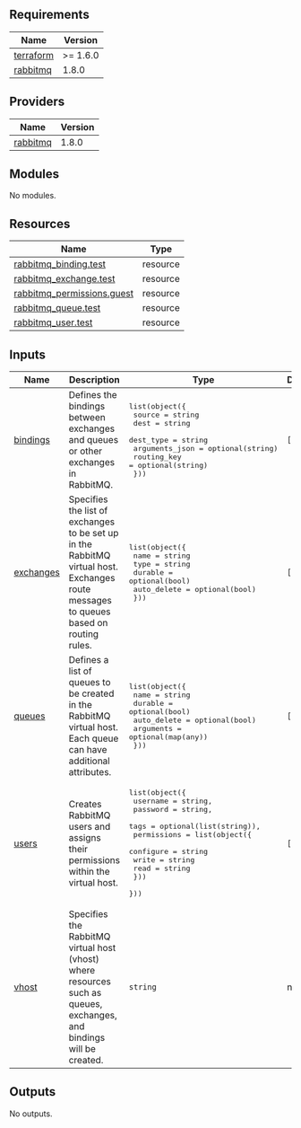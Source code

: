 <!-- BEGIN_TF_DOCS -->
## Requirements

| Name | Version |
|------|---------|
| <a name="requirement_terraform"></a> [terraform](#requirement\_terraform) | >= 1.6.0 |
| <a name="requirement_rabbitmq"></a> [rabbitmq](#requirement\_rabbitmq) | 1.8.0 |

## Providers

| Name | Version |
|------|---------|
| <a name="provider_rabbitmq"></a> [rabbitmq](#provider\_rabbitmq) | 1.8.0 |

## Modules

No modules.

## Resources

| Name | Type |
|------|------|
| [rabbitmq_binding.test](https://registry.terraform.io/providers/cyrilgdn/rabbitmq/1.8.0/docs/resources/binding) | resource |
| [rabbitmq_exchange.test](https://registry.terraform.io/providers/cyrilgdn/rabbitmq/1.8.0/docs/resources/exchange) | resource |
| [rabbitmq_permissions.guest](https://registry.terraform.io/providers/cyrilgdn/rabbitmq/1.8.0/docs/resources/permissions) | resource |
| [rabbitmq_queue.test](https://registry.terraform.io/providers/cyrilgdn/rabbitmq/1.8.0/docs/resources/queue) | resource |
| [rabbitmq_user.test](https://registry.terraform.io/providers/cyrilgdn/rabbitmq/1.8.0/docs/resources/user) | resource |

## Inputs

| Name | Description | Type | Default | Required |
|------|-------------|------|---------|:--------:|
| <a name="input_bindings"></a> [bindings](#input\_bindings) | Defines the bindings between exchanges and queues or other exchanges in RabbitMQ. | <pre>list(object({<br>    source         = string<br>    dest           = string<br>    dest_type      = string<br>    arguments_json = optional(string)<br>    routing_key    = optional(string)<br>  }))</pre> | `[]` | no |
| <a name="input_exchanges"></a> [exchanges](#input\_exchanges) | Specifies the list of exchanges to be set up in the RabbitMQ virtual host. Exchanges route messages to queues based on routing rules. | <pre>list(object({<br>    name        = string<br>    type        = string<br>    durable     = optional(bool)<br>    auto_delete = optional(bool)<br>  }))</pre> | `[]` | no |
| <a name="input_queues"></a> [queues](#input\_queues) | Defines a list of queues to be created in the RabbitMQ virtual host. Each queue can have additional attributes. | <pre>list(object({<br>    name        = string<br>    durable     = optional(bool)<br>    auto_delete = optional(bool)<br>    arguments   = optional(map(any))<br>  }))</pre> | `[]` | no |
| <a name="input_users"></a> [users](#input\_users) | Creates RabbitMQ users and assigns their permissions within the virtual host. | <pre>list(object({<br>    username = string,<br>    password = string,<br>    tags     = optional(list(string)),<br>    permissions = list(object({<br>      configure = string<br>      write     = string<br>      read      = string<br>    }))<br>  }))</pre> | `[]` | no |
| <a name="input_vhost"></a> [vhost](#input\_vhost) | Specifies the RabbitMQ virtual host (vhost) where resources such as queues, exchanges, and bindings will be created. | `string` | n/a | yes |

## Outputs

No outputs.
<!-- END_TF_DOCS -->